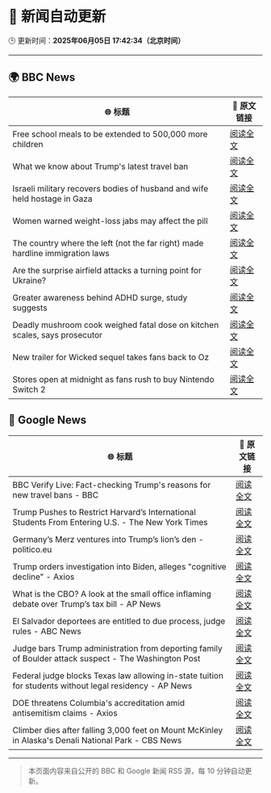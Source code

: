 # 🧠 新闻自动更新

🕒 更新时间：**2025年06月05日 17:42:34（北京时间）**

---

## 🌍 BBC News

| 🌐 标题 | 🔗 原文链接 |
|--------|-------------|
| Free school meals to be extended to 500,000 more children | [阅读全文](https://www.bbc.com/news/articles/cdr5mr5l2d1o) |
| What we know about Trump's latest travel ban | [阅读全文](https://www.bbc.com/news/articles/cx271g270v7o) |
| Israeli military recovers bodies of husband and wife held hostage in Gaza | [阅读全文](https://www.bbc.com/news/articles/c989rl23zzno) |
| Women warned weight-loss jabs may affect the pill | [阅读全文](https://www.bbc.com/news/articles/cn0gp2pl7zwo) |
| The country where the left (not the far right) made hardline immigration laws | [阅读全文](https://www.bbc.com/news/articles/c1mgkd93r4yo) |
| Are the surprise airfield attacks a turning point for Ukraine? | [阅读全文](https://www.bbc.com/news/articles/cn4gp2g7g47o) |
| Greater awareness behind ADHD surge, study suggests | [阅读全文](https://www.bbc.com/news/articles/cg5vp62dnnro) |
| Deadly mushroom cook weighed fatal dose on kitchen scales, says prosecutor | [阅读全文](https://www.bbc.com/news/articles/c93yxgyln5po) |
| New trailer for Wicked sequel takes fans back to Oz | [阅读全文](https://www.bbc.com/news/articles/cx2e187e1njo) |
| Stores open at midnight as fans rush to buy Nintendo Switch 2 | [阅读全文](https://www.bbc.com/news/articles/ckgxwe774zwo) |

## 📰 Google News

| 🌐 标题 | 🔗 原文链接 |
|--------|-------------|
| BBC Verify Live: Fact-checking Trump's reasons for new travel bans - BBC | [阅读全文](https://news.google.com/rss/articles/CBMiVEFVX3lxTE80UlZWS2VWd1FtRFRoWmhLc1ZDQXpwdF90aDMxdTBobnFVZTNmcEttcU1uY2tvdUZvUTZNMmZtTDhzR2ZGcVVsNFlqcFUtZHpGclBpOA?oc=5) |
| Trump Pushes to Restrict Harvard’s International Students From Entering U.S. - The New York Times | [阅读全文](https://news.google.com/rss/articles/CBMimAFBVV95cUxQakljUDB5Vkl3c0VXWmd2NzNfbmVmV0lEUWplUzJ4WEJtZkN5UjFzdGRFTnlZYl9OcWJxQTZjTzhaU3JCcTY5WE51VVA3UUI0aDg1ZjdwYmNjUTlGeU1aYjFzSUczVVdjaHhsN3VzNUtIaUhMbENXYjJIMkN2NTI0WG1FNklNWEtHb0hsSm5ndHd4U3MzN1NPUQ?oc=5) |
| Germany’s Merz ventures into Trump’s lion’s den - politico.eu | [阅读全文](https://news.google.com/rss/articles/CBMif0FVX3lxTFBtekR6UzcxQUpWcFVZRFNDTHFfeUZIc0RsOHB4am85ZUxQVFdoSDlvVnA4YnJCVU9kNXZtdGxfN0Q1TDV6bnBubnNJa1J6eDc3SjVfc3NOaHRIM3NPMGd0VEFhMExMWDQ5dDJWM0E3TG5YeFRvUFJCUlFxYmptQW8?oc=5) |
| Trump orders investigation into Biden, alleges "cognitive decline" - Axios | [阅读全文](https://news.google.com/rss/articles/CBMikgFBVV95cUxPRUxUWjJfWDI2amhuVHlrZmctaDd2a3hwZDRHYjlHRldDZW9yN0hCQjdWc3NPRURxejhXdWcwakUzTzN6dHZRaDFncDhIWDRiUS1veHUzNEZXTHVFRGFqVjdXazRZSVc0LUFSMDVReW9PT093Z3NTU3pwSWFSVVQtUHFEeldKcFg1N0hkZzJWQnhZdw?oc=5) |
| What is the CBO? A look at the small office inflaming debate over Trump’s tax bill - AP News | [阅读全文](https://news.google.com/rss/articles/CBMisgFBVV95cUxNRkZFR2lyM2d4RWZXOHlrTWtZVDlWWnBpUDF2WkZRbHl6Q3EwVkNhWjBxd2lieXRHXzRSSlpFbnpZZjlDNmlPN3ZZLTRLNHJqN1AyOGJUSm5EdWZFUnpWbk04ZG9wZnJmTHdPLWpUS2dKTXNDd3drUmUtZ05iR0xCQWdKZ3JONEFjQ0lQM19uN3JzUUxzOWtvSy13MzZMelFRWWFqaXc3bDZnZkdtTVhXN1dn?oc=5) |
| El Salvador deportees are entitled to due process, judge rules - ABC News | [阅读全文](https://news.google.com/rss/articles/CBMioAFBVV95cUxQQ3ZheG1BTXZOVnA3VnlIQ3gzcElWQXRjYlNpWlY5T1lEbktEek83VEw0WmVpdDhYWHpPYV9renZYSElkQTF3WVB0alR1S3JkWjhCQlRDVzMxYzVMWjZMTGdjRTBmNjNOS19YaGhwbmdMeHNnUjRfUjBXNWtxNy10b3c2cDh4OVBGbWxiNFZEVGRQRG5Vakcwc0VPTEN2VzhN0gGmAUFVX3lxTE94WTd5Y1N2VG5UQk40R3pLRll1MUhxallRNWlNa1pFS002QnM1SVRza1NiczZ4bVJGU2F1RHVzOTM3c2dveUFBMUx5OUhaNWZYVHh0RmdMQ3E0Zzl4bFpEamlteFl5Tk1uYWhxYWN6ZHRKb1ZINDgweHZnQ0lpQXQycWdYbGVNdkxTbW5rOHhsc2s3SHlhaGt2OGoxRF9nam9MLXpnbHc?oc=5) |
| Judge bars Trump administration from deporting family of Boulder attack suspect - The Washington Post | [阅读全文](https://news.google.com/rss/articles/CBMinAFBVV95cUxNMDJlanFzeFlnRkZSSzN4U2hyRDNycng2anl0ZkgwTG5Kb3pUT1dHdGlSZksxaGRyUHIzcUxBSjhlZm1nZFhCWmV6U0RwYTJ0S28tOHlycVlrYkkyZjFWb2FyUk5kd214LXBENnRDRmNtTFFtNkxSNUtKQXl3ZHpLYnQ3U3pCa3Rua1BqRGJ3Y0plOXdQa1hqbEExRm4?oc=5) |
| Federal judge blocks Texas law allowing in-state tuition for students without legal residency - AP News | [阅读全文](https://news.google.com/rss/articles/CBMiwwFBVV95cUxNSmdDRUJadGhmbG5qbzNRZ19qblFRZlpsY181d3hCWlpBVWttUGI2NTdQcmdJOXlFcEFoM1d0NHJHMkJ3bTlsVC1SSUZuWm43MGx5cFR5QmI3UW9MYW1VUERnaklZaWNrLUhUbG1nZncxeHpjOGdSWVNaekpsbDB1MmRkNFczMmF1NGlRREg1cnhzeFd6c1NfVzMwa2JyY0lsSHlDcjNYcV9JajNRTHpiS1E5cFRlcUpJWGJHemNXSVVERmc?oc=5) |
| DOE threatens Columbia's accreditation amid antisemitism claims - Axios | [阅读全文](https://news.google.com/rss/articles/CBMiggFBVV95cUxOS3JKS0dINUE4RXFCMGNBRkZtRVhIZTlwSll4YlVyLVJyUmRJYjVEQ01CdWozdHdlV1Z3RFNXalJNLTlHcG5HV1N1dWVwV2VRYjFmY0hZSjBFTk8wb2F2ZjhUb2wxdXFWVW5aYnVWdW1mRmI1bEZwWWtocXZxNmhsbjRn?oc=5) |
| Climber dies after falling 3,000 feet on Mount McKinley in Alaska's Denali National Park - CBS News | [阅读全文](https://news.google.com/rss/articles/CBMibkFVX3lxTFBWLTY3bjFEcS1PTTNGc2x1ZGY5eVNlT0ZHbEttQlNoWWxWTmM5T0d2ck5mTFZjeEZnTzF2c0lBYjhObWRRcXFhVFRFWjlieVJrSnUybGU5dXdxbG45UXp0b3Y1SkI2MGp6Slp2Tkt30gFzQVVfeXFMTXdJWG9LNlp2MlVQQzNFY0lCQUh4WDBsbjlOSDhLRjJSX3FwZ2xwa25iQ3dwTU13SnNSSUVxc3R6djktYUxvQzhIMHdtLTNLbHdncGJSZU1LUnVfMWRNRWxWcDY3YktSYmJqYTVNZGdJRzRudw?oc=5) |

---
> 本页面内容来自公开的 BBC 和 Google 新闻 RSS 源，每 10 分钟自动更新。